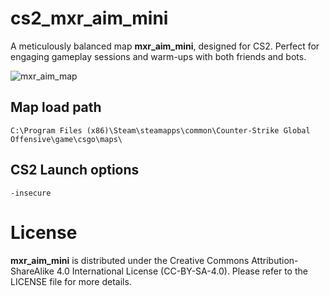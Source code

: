 # cs2_mxr_aim_mini
A meticulously balanced map **mxr_aim_mini**, designed for CS2. Perfect for engaging gameplay sessions and warm-ups with both friends and bots.

![mxr_aim_map](https://github.com/mxrcode/cs2_mxr_aim_mini/assets/123785508/3c0a201b-eec8-4a2f-a822-cb3e93ca7957)

## Map load path
```C:\Program Files (x86)\Steam\steamapps\common\Counter-Strike Global Offensive\game\csgo\maps\```

## CS2 Launch options
```-insecure```

# License
**mxr_aim_mini** is distributed under the Creative Commons Attribution-ShareAlike 4.0 International License (CC-BY-SA-4.0).
Please refer to the LICENSE file for more details.
